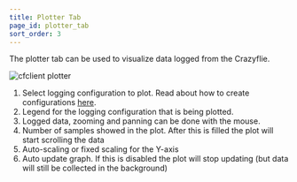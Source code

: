 ```yaml
---
title: Plotter Tab
page_id: plotter_tab
sort_order: 3
---
```


The plotter tab can be used to visualize data logged from the Crazyflie.

![cfclient plotter](/docs/images/cfclient_ploter.png)

1.  Select logging configuration to plot. Read about how to create
    configurations [here](/docs/userguides/userguide_client/#logging).
2.  Legend for the logging configuration that is being plotted.
3.  Logged data, zooming and panning can be done with the mouse.
4.  Number of samples showed in the plot. After this is filled the plot
    will start scrolling the data
5.  Auto-scaling or fixed scaling for the Y-axis
6.  Auto update graph. If this is disabled the plot will stop updating
    (but data will still be collected in the background)
